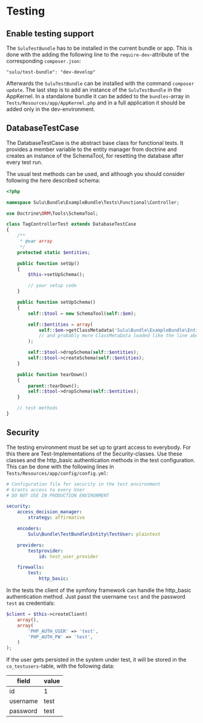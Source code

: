 # Testing

## Enable testing support
The `SuluTestBundle` has to be installed in the current bundle or app. This is done with the adding the following line to the `require-dev`-attribute of the corresponding `composer.json`:

```
"sulu/test-bundle": "dev-develop"
```
Afterwards the `SuluTestBundle` can be installed with the command `composer update`. The last step is to add an instance of the `SuluTestBundle` in the AppKernel. In a standalone bundle it can be added to the `bundles`-array in `Tests/Resources/app/AppKernel.php` and in a full application it should be added only in the dev-environment.

## DatabaseTestCase
The DatabaseTestCase is the abstract base class for functional tests. It provides a member variable to the entity manager from doctrine and creates an instance of the SchemaTool, for resetting the database after every test run.

The usual test methods can be used, and although you should consider following the here described schema:

```php
<?php

namespace Sulu\Bundle\ExampleBundle\Tests\Functional\Controller;

use Doctrine\ORM\Tools\SchemaTool;

class TagControllerTest extends DatabaseTestCase
{
    /**
     * @var array
     */
    protected static $entities;

    public function setUp()
    {
        $this->setUpSchema();

        // your setup code
    }

    public function setUpSchema()
    {
        self::$tool = new SchemaTool(self::$em);

        self::$entities = array(
            self::$em->getClassMetadata('Sulu\Bundle\ExampleBundle\Entity\Example'),
            // and probably more ClassMetaData loaded like the line above
        );

        self::$tool->dropSchema(self::$entities);
        self::$tool->createSchema(self::$entities);
    }

    public function tearDown()
    {
        parent::tearDown();
        self::$tool->dropSchema(self::$entities);
    }

    // test methods
}

```

## Security
The testing environment must be set up to grant access to everybody. For this there are Test-Implementations of the Security-classes.
Use these classes and the http_basic authentication methods in the test configuration. This can be done with the following lines in `Tests/Resources/app/config/config.yml`:

```yml
# Configuration file for security in the test environment
# Grants access to every User
# DO NOT USE IN PRODUCTION ENVIRONMENT

security:
    access_decision_manager:
        strategy: affirmative

    encoders:
        Sulu\Bundle\TestBundle\Entity\TestUser: plaintext

    providers:
        testprovider:
            id: test_user_provider

    firewalls:
        test:
            http_basic:
```

In the tests the client of the symfony framework can handle the http_basic authentication method. Just passt the username `test` and the password `test` as credentials:

```php
$client = $this->createClient(
    array(),
    array(
        'PHP_AUTH_USER' => 'test',
        'PHP_AUTH_PW' => 'test',
    )
);
```

If the user gets persisted in the system under test, it will be stored in the `co_testusers`-table, with the following data:

field | value
--- | ---
id | 1
username | test
password | test
